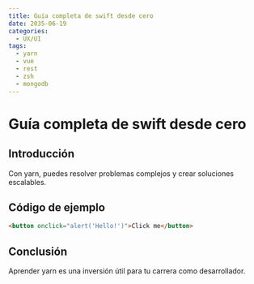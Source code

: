 ```yaml
---
title: Guía completa de swift desde cero
date: 2035-06-19
categories:
  - UX/UI
tags:
  - yarn
  - vue
  - rest
  - zsh
  - mongodb
---
```


# Guía completa de swift desde cero

## Introducción

Con yarn, puedes resolver problemas complejos y crear soluciones escalables.

## Código de ejemplo

```html
<button onclick="alert('Hello!')">Click me</button>
```

## Conclusión

Aprender yarn es una inversión útil para tu carrera como desarrollador.